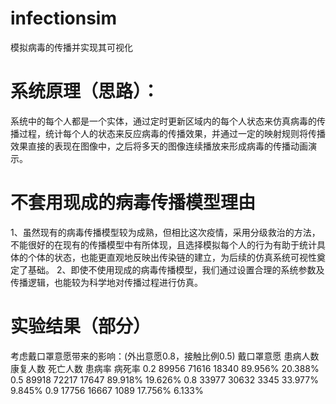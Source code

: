 # infectionsim
模拟病毒的传播并实现其可视化

# 系统原理（思路）：
系统中的每个人都是一个实体，通过定时更新区域内的每个人状态来仿真病毒的传播过程，统计每个人的状态来反应病毒的传播效果，并通过一定的映射规则将传播效果直接的表现在图像中，之后将多天的图像连续播放来形成病毒的传播动画演示。

# 不套用现成的病毒传播模型理由
1、虽然现有的病毒传播模型较为成熟，但相比这次疫情，采用分级救治的方法，不能很好的在现有的传播模型中有所体现，且选择模拟每个人的行为有助于统计具体的个体的状态，也能更直观地反映出传染链的建立，为后续的仿真系统可视性奠定了基础。
2、即使不使用现成的病毒传播模型，我们通过设置合理的系统参数及传播逻辑，也能较为科学地对传播过程进行仿真。

# 实验结果（部分）
考虑戴口罩意愿带来的影响：(外出意愿0.8，接触比例0.5)
戴口罩意愿   患病人数   康复人数   死亡人数     患病率       病死率
   0.2       89956     71616      18340     89.956%      20.388%
   0.5       89918     72217      17647     89.918%      19.626%
   0.8       33977     30632       3345     33.977%       9.845%
   0.9       17756     16667       1089     17.756%       6.133%
